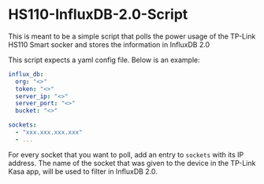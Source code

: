 # HS110-InfluxDB-2.0-Script
This is meant to be a simple script that polls the power usage of the TP-Link HS110 Smart socker and stores the information in InfluxDB 2.0

This script expects a yaml config file. Below is an example:

```yaml
influx_db:
  org: "<>"
  token: "<>"
  server_ip: "<>"
  server_port: "<>"
  bucket: "<>"

sockets:
  - "xxx.xxx.xxx.xxx"
  - ...
```

For every socket that you want to poll, add an entry to `sockets` with its IP address.
The name of the socket that was given to the device in the TP-Link Kasa app, will be used to filter in InfluxDB 2.0.
